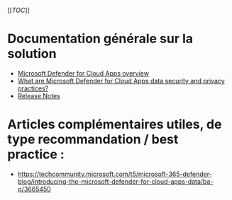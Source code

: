 [[_TOC_]]

# Documentation générale sur la solution
* [Microsoft Defender for Cloud Apps overview](https://learn.microsoft.com/en-us/defender-cloud-apps/what-is-defender-for-cloud-apps)
* [What are Microsoft Defender for Cloud Apps data security and privacy practices?](https://learn.microsoft.com/en-us/defender-cloud-apps/cas-compliance-trust)
* [Release Notes](https://learn.microsoft.com/en-us/defender-cloud-apps/release-notes)

# Articles complémentaires utiles, de type recommandation / best practice : 
* https://techcommunity.microsoft.com/t5/microsoft-365-defender-blog/introducing-the-microsoft-defender-for-cloud-apps-data/ba-p/3665450